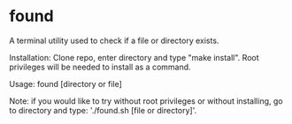 # found
A terminal utility used to check if a file or directory exists.



Installation:
Clone repo, enter directory and type "make install". Root privileges will be needed to install as a command.

Usage: found [directory or file]

Note: if you would like to try without root privileges or without installing, go to directory and type:
'./found.sh [file or directory]'.
